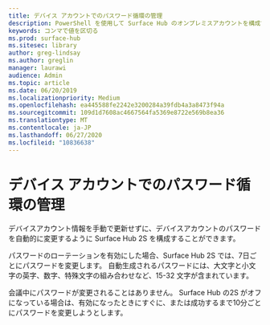 ```yaml
---
title: デバイス アカウントでのパスワード循環の管理
description: PowerShell を使用して Surface Hub のオンプレミスアカウントを構成する方法について説明します。
keywords: コンマで値を区切る
ms.prod: surface-hub
ms.sitesec: library
author: greg-lindsay
ms.author: greglin
manager: laurawi
audience: Admin
ms.topic: article
ms.date: 06/20/2019
ms.localizationpriority: Medium
ms.openlocfilehash: ea445588fe2242e3200284a39fdb4a3a8473f94a
ms.sourcegitcommit: 109d1d7608ac4667564fa5369e8722e569b8ea36
ms.translationtype: MT
ms.contentlocale: ja-JP
ms.lasthandoff: 06/27/2020
ms.locfileid: "10836638"
---
```

# デバイス アカウントでのパスワード循環の管理

デバイスアカウント情報を手動で更新せずに、デバイスアカウントのパスワードを自動的に変更するように Surface Hub 2S を構成することができます。

パスワードのローテーションを有効にした場合、Surface Hub 2S では、7日ごとにパスワードを変更します。 自動生成されるパスワードには、大文字と小文字の英字、数字、特殊文字の組み合わせなど、15-32 文字が含まれています。

会議中にパスワードが変更されることはありません。 Surface Hub の2S がオフになっている場合は、有効になったときにすぐに、または成功するまで10分ごとにパスワードを変更しようとします。
